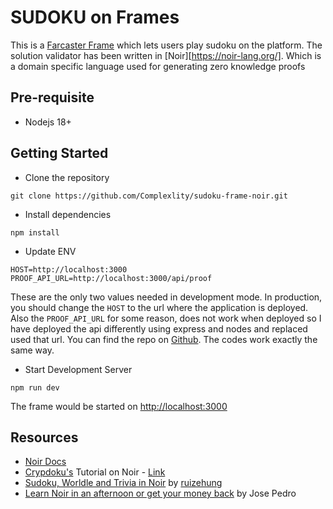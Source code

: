 # SUDOKU on Frames
This is a [Farcaster Frame](https://docs.farcaster.xyz/reference/frames/spec) which lets users play sudoku on the platform.
The solution validator has been written in [Noir][https://noir-lang.org/]. Which is a domain specific language used for generating zero knowledge proofs

## Pre-requisite
- Nodejs 18+

## Getting Started

- Clone the repository
```
git clone https://github.com/Complexlity/sudoku-frame-noir.git
```

- Install dependencies
```
npm install
```

- Update ENV

```.env
HOST=http://localhost:3000
PROOF_API_URL=http://localhost:3000/api/proof
```

These are the only two values needed in development mode. In production, you should change the `HOST` to the url where the application is deployed.
Also the `PROOF_API_URL` for some reason, does not work when deployed so I have deployed the api differently using express and nodes and replaced used that url.
You can find the repo on [Github](https://github.com/Complexlity/express-noir). The codes work exactly the same way.

- Start Development Server

```
npm run dev
```

The frame would be started on [http://localhost:3000](http://localhost:3000)

## Resources
- [Noir Docs](https://noir-lang.org/docs/)
- [Crypdoku's](https://github.com/guipublic/crypdoku) Tutorial on Noir - [Link](https://drive.google.com/file/d/1D4XCdiIZVjUW1JHDoMW3pG-15mgjMm9E/)
- [Sudoku, Worldle and Trivia in Noir](https://github.com/ruizehung/Zero-Knowledge-Sudoku-Wordle-Trivia) by [ruizehung](https://github.com/ruizehung/)
- [Learn Noir in an afternoon or get your money back](https://www.youtube.com/watch?v=rEVPui0_rig&t=3020s) by Jose Pedro

